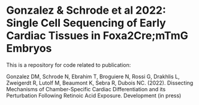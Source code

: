 # Gonzalez & Schrode et al 2022: Single Cell Sequencing of Early Cardiac Tissues in Foxa2Cre;mTmG Embryos 

This is a repository for code related to publication:

Gonzalez DM, Schrode N, Ebrahim T, Broguiere N, Rossi G, Drakhlis L, Zweigerdt R, Lutolf M, Beaumont K, Sebra R, Dubois NC. (2022). Dissecting Mechanisms of Chamber-Specific Cardiac Differentiation and its Perturbation Following Retinoic Acid Exposure. Development (in press) 
